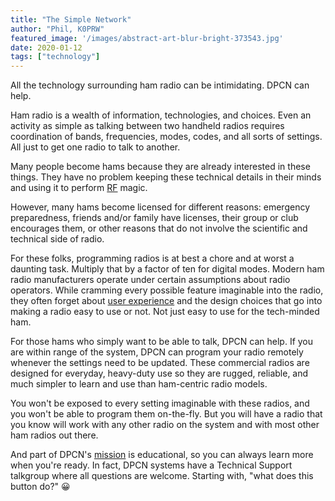 ```yaml
---
title: "The Simple Network"
author: "Phil, K0PRW"
featured_image: '/images/abstract-art-blur-bright-373543.jpg'
date: 2020-01-12
tags: ["technology"]
---
```


All the technology surrounding ham radio can be intimidating. DPCN can help.

<!--more-->

Ham radio is a wealth of information, technologies, and choices. Even an activity as simple as talking between two handheld radios requires coordination of bands, frequencies, modes, codes, and all sorts of settings. All just to get one radio to talk to another.

Many people become hams because they are already interested in these things. They have no problem keeping these technical details in their minds and using it to perform [RF](https://en.wikipedia.org/wiki/Radio_frequency) magic.

However, many hams become licensed for different reasons: emergency preparedness, friends and/or family have licenses, their group or club encourages them, or other reasons that do not involve the scientific and technical side of radio.

For these folks, programming radios is at best a chore and at worst a daunting task. Multiply that by a factor of ten for digital modes. Modern ham radio manufacturers operate under certain assumptions about radio operators. While cramming every possible feature imaginable into the radio, they often forget about [user experience](https://en.wikipedia.org/wiki/User_experience) and the design choices that go into making a radio easy to use or not. Not just easy to use for the tech-minded ham.

For those hams who simply want to be able to talk, DPCN can help. If you are within range of the system, DPCN can program your radio remotely whenever the settings need to be updated. These commercial radios are designed for everyday, heavy-duty use so they are rugged, reliable, and much simpler to learn and use than ham-centric radio models.

You won't be exposed to every setting imaginable with these radios, and you won't be able to program them on-the-fly. But you will have a radio that you know will work with any other radio on the system and with most other ham radios out there.

And part of DPCN's [mission](/about/mission) is educational, so you can always learn more when you're ready. In fact, DPCN systems have a Technical Support talkgroup where all questions are welcome. Starting with, "what does this button do?" 😀
